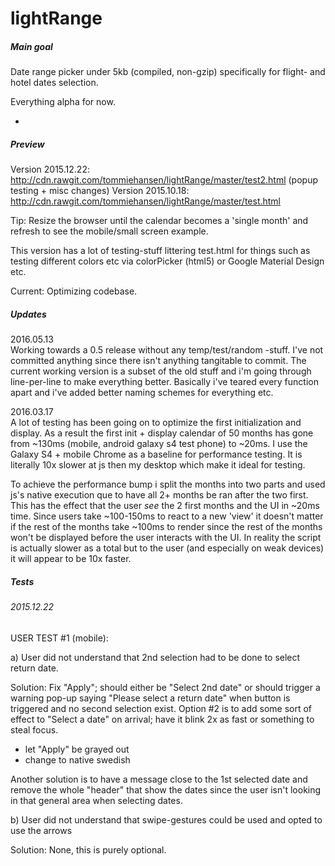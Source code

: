 # lightRange
##### Main goal
Date range picker under 5kb (compiled, non-gzip) specifically for flight- and hotel dates selection.

Everything alpha for now.

-

##### Preview
Version 2015.12.22: http://cdn.rawgit.com/tommiehansen/lightRange/master/test2.html (popup testing + misc changes)
Version 2015.10.18: http://cdn.rawgit.com/tommiehansen/lightRange/master/test.html

Tip: Resize the browser until the calendar becomes a 'single month' and refresh to see the mobile/small screen example.

This version has a lot of testing-stuff littering test.html for things such as testing different colors etc via colorPicker (html5) or Google Material Design etc.


Current:
Optimizing codebase.

##### Updates

2016.05.13  
Working towards a 0.5 release without any temp/test/random -stuff. I've not committed anything since there isn't anything tangitable to commit. The current working version is a subset of the old stuff and i'm going through line-per-line to make everything better. Basically i've teared every function apart and i've added better naming schemes for everything etc.

2016.03.17    
A lot of testing has been going on to optimize the first initialization and display. As a result the first init + display calendar of 50 months has gone from ~130ms (mobile, android galaxy s4 test phone) to ~20ms. I use the Galaxy S4 + mobile Chrome as a baseline for performance testing. It is literally 10x slower at js then my desktop which make it ideal for testing. 

To achieve the performance bump i split the months into two parts and used js's native execution que to have  all 2+ months be ran after the two first. This has the effect that the user *see* the 2 first months and the UI in ~20ms time. Since users take ~100-150ms to react to a new 'view' it doesn't matter if the rest of the months take ~100ms to render since the rest of the months won't be displayed before the user interacts with the UI. In reality the script is actually slower as a total but to the user (and especially on weak devices) it will appear to be 10x faster.

##### Tests


###### 2015.12.22
USER TEST #1 (mobile):

a) User did not understand that 2nd selection had to be done to select return date.

Solution:
Fix "Apply"; should either be "Select 2nd date" or should trigger a warning pop-up saying "Please select a return date" when button is triggered and no second selection exist.
Option #2 is to add some sort of effect to "Select a date" on arrival; have it blink 2x as fast or something to steal focus.
+ let "Apply" be grayed out
+ change to native swedish

Another solution is to have a message close to the 1st selected date and remove the whole "header" that show the dates since the user isn't looking in that general area when selecting dates.

b) User did not understand that swipe-gestures could be used and opted to use the arrows

Solution: None, this is purely optional.
